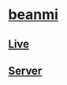 # [ beanmi](https://beanmi.ml/)

## [Live](https://beanmi.ml/)
## [Server](https://github.com/mohammedshojib/beanmi-server)
